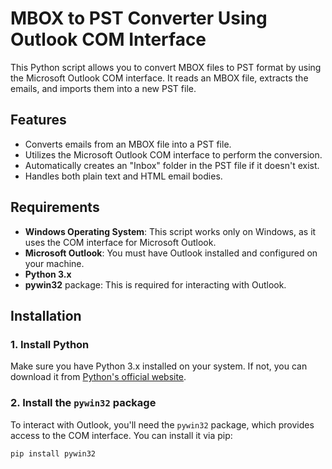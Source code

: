 # MBOX to PST Converter Using Outlook COM Interface

This Python script allows you to convert MBOX files to PST format by using the Microsoft Outlook COM interface. It reads an MBOX file, extracts the emails, and imports them into a new PST file.

## Features

- Converts emails from an MBOX file into a PST file.
- Utilizes the Microsoft Outlook COM interface to perform the conversion.
- Automatically creates an "Inbox" folder in the PST file if it doesn't exist.
- Handles both plain text and HTML email bodies.

## Requirements

- **Windows Operating System**: This script works only on Windows, as it uses the COM interface for Microsoft Outlook.
- **Microsoft Outlook**: You must have Outlook installed and configured on your machine.
- **Python 3.x**
- **pywin32** package: This is required for interacting with Outlook.

## Installation

### 1. Install Python

Make sure you have Python 3.x installed on your system. If not, you can download it from [Python's official website](https://www.python.org/downloads/).

### 2. Install the `pywin32` package

To interact with Outlook, you'll need the `pywin32` package, which provides access to the COM interface. You can install it via pip:

```bash
pip install pywin32
